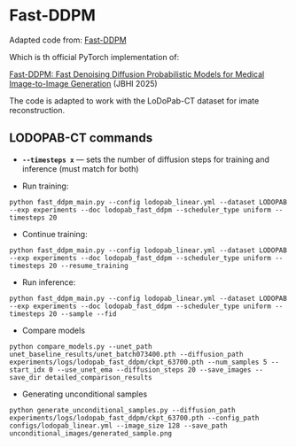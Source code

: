 # Fast-DDPM

Adapted code from: [Fast-DDPM](https://github.com/mirthAI/Fast-DDPM)

Which is th official PyTorch implementation of:

[Fast-DDPM: Fast Denoising Diffusion Probabilistic Models for Medical Image-to-Image Generation](https://ieeexplore.ieee.org/abstract/document/10979336) (JBHI 2025)

The code is adapted to work with the LoDoPab-CT dataset for imate reconstruction.

## LODOPAB-CT commands

- **`--timesteps x`** &mdash; sets the number of diffusion steps for training and inference (must match for both)

* Run training:

```
python fast_ddpm_main.py --config lodopab_linear.yml --dataset LODOPAB --exp experiments --doc lodopab_fast_ddpm --scheduler_type uniform --timesteps 20
```

* Continue training:

```
python fast_ddpm_main.py --config lodopab_linear.yml --dataset LODOPAB --exp experiments --doc lodopab_fast_ddpm --scheduler_type uniform --timesteps 20 --resume_training
```

* Run inference:

```
python fast_ddpm_main.py --config lodopab_linear.yml --dataset LODOPAB --exp experiments --doc lodopab_fast_ddpm --scheduler_type uniform --timesteps 20 --sample --fid
```

* Compare models
```
python compare_models.py --unet_path unet_baseline_results/unet_batch073400.pth --diffusion_path experiments/logs/lodopab_fast_ddpm/ckpt_63700.pth --num_samples 5 --start_idx 0 --use_unet_ema --diffusion_steps 20 --save_images --save_dir detailed_comparison_results
```

* Generating unconditional samples
```
python generate_unconditional_samples.py --diffusion_path experiments/logs/lodopab_fast_ddpm/ckpt_63700.pth --config_path configs/lodopab_linear.yml --image_size 128 --save_path unconditional_images/generated_sample.png
```